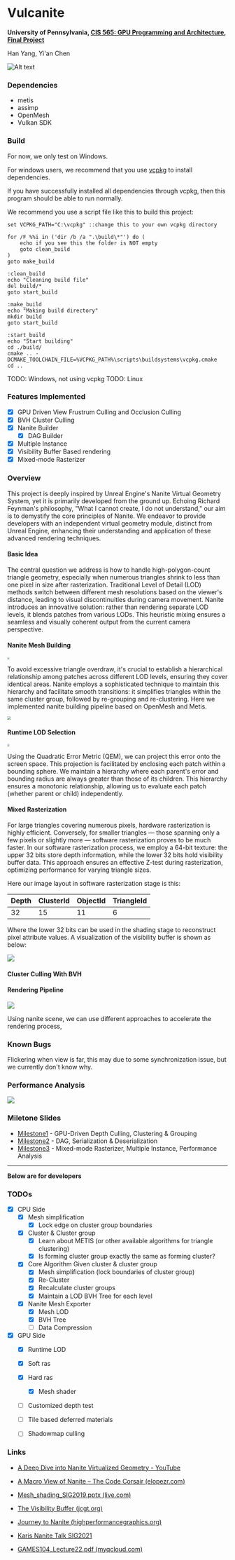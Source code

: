 # Vulcanite

**University of Pennsylvania, [CIS 565: GPU Programming and Architecture, Final Project](https://cis565-fall-2023.github.io/)**

Han Yang, Yi'an Chen

![Alt text](./images/demo.png)



### Dependencies
- metis
- assimp
- OpenMesh
- Vulkan SDK

### Build

For now, we only test on Windows. 

For windows users, we recommend that you use [vcpkg](https://github.com/microsoft/vcpkg) to install dependencies.

If you have successfully installed all dependencies through vcpkg, then this program should be able to run normally. 

We recommend you use a script file like this to build this project:

```
set VCPKG_PATH="C:\vcpkg" ::change this to your own vcpkg directory

for /F %%i in ('dir /b /a ".\build\*"') do (
    echo if you see this the folder is NOT empty
    goto clean_build
)
goto make_build

:clean_build
echo "Cleaning build file"
del build/*
goto start_build

:make_build
echo "Making build directory"
mkdir build
goto start_build

:start_build
echo "Start building"
cd ./build/
cmake .. -DCMAKE_TOOLCHAIN_FILE=%VCPKG_PATH%\scripts\buildsystems\vcpkg.cmake
cd ..
```

TODO: Windows, not using vcpkg
TODO: Linux 

### Features Implemented

- [x] GPU Driven View Frustrum Culling and Occlusion Culling
- [x] BVH Cluster Culling
- [x] Nanite Builder
	- [x] DAG Builder
- [x] Multiple Instance
- [x] Visibility Buffer Based rendering
- [x] Mixed-mode Rasterizer

### Overview

This project is deeply inspired by Unreal Engine's Nanite Virtual Geometry System, yet it is primarily developed from the ground up. Echoing Richard Feynman's philosophy, "What I cannot create, I do not understand," our aim is to demystify the core principles of Nanite. We endeavor to provide developers with an independent virtual geometry module, distinct from Unreal Engine, enhancing their understanding and application of these advanced rendering techniques.

#### Basic Idea

The central question we address is how to handle high-polygon-count triangle geometry, especially when numerous triangles shrink to less than one pixel in size after rasterization. Traditional Level of Detail (LOD) methods switch between different mesh resolutions based on the viewer's distance, leading to visual discontinuities during camera movement. Nanite introduces an innovative solution: rather than rendering separate LOD levels, it blends patches from various LODs. This heuristic mixing ensures a seamless and visually coherent output from the current camera perspective.

#### Nanite Mesh Building

<img src="./images/parent-children.png" style="zoom: 33%;" />

To avoid excessive triangle overdraw, it's crucial to establish a hierarchical relationship among patches across different LOD levels, ensuring they cover identical areas. Nanite employs a sophisticated technique to maintain this hierarchy and facilitate smooth transitions: it simplifies triangles within the same cluster group, followed by re-grouping and re-clustering. Here we implemented nanite building pipeline based on OpenMesh and Metis.

<img src="./images/nanite-build.png" style="zoom: 50%;" />

#### Runtime LOD Selection

<img src="./images/error-proj.png" style="zoom: 33%;" />

Using the Quadratic Error Metric (QEM), we can project this error onto the screen space. This projection is facilitated by enclosing each patch within a bounding sphere. We maintain a hierarchy where each parent's error and bounding radius are always greater than those of its children. This hierarchy ensures a monotonic relationship, allowing us to evaluate each patch (whether parent or child) independently.

#### Mixed Rasterization

For large triangles covering numerous pixels, hardware rasterization is highly efficient. Conversely, for smaller triangles — those spanning only a few pixels or slightly more — software rasterization proves to be much faster. In our software rasterization process, we employ a 64-bit texture: the upper 32 bits store depth information, while the lower 32 bits hold visibility buffer data. This approach ensures an effective Z-test during rasterization, optimizing performance for varying triangle sizes.

Here our image layout in software rasterization stage is this:

| Depth | ClusterId | ObjectId | TriangleId |
| ----- | --------- | -------- | ---------- |
| 32    | 15        | 11       | 6          |

Where the lower 32 bits can be used in the shading stage to reconstruct pixel attribute values. A visualization of the visibility buffer is shown as below:

![](./images/visibility-buffer.png)



#### Cluster Culling With BVH



#### Rendering Pipeline

![](E:\Code\Vulcanite\images\render-pipeline.png)

Using nanite scene, we can use different approaches to accelerate the rendering process, 

### Known Bugs

Flickering when view is far, this may due to some synchronization issue, but we currently don't know why.


### Performance Analysis

![](images/performance.png)


### Miletone Slides

- [Milestone1](https://docs.google.com/presentation/d/1KkI7cfCiym67k_yKQnZ-QDST0Q3UPPoxqMgxU9J9e30/edit?usp=sharing) - GPU-Driven Depth Culling, Clustering & Grouping
- [Milestone2](https://docs.google.com/presentation/d/1YuY-mJDUGPB7RGOcJs3eZZ68J12EXOHgfcvojIDqEDI/edit?usp=sharing) - DAG, Serialization & Deserialization
- [Milestone3](https://docs.google.com/presentation/d/1hUoOy5HGEKSDIVfERBmkov804C9v1XEtksona1Azle4/edit?usp=sharing) - Mixed-mode Rasterizer, Multiple Instance, Performance Analysis

---

**Below are for developers**

### TODOs

- [x] CPU Side
	- [x] Mesh simplification
		- [x] Lock edge on cluster group boundaries
	- [x] Cluster & Cluster group
		- [x] Learn about METIS (or other available algorithms for triangle clustering)
		- [x] Is forming cluster group exactly the same as forming cluster?
	- [x] Core Algorithm
		Given cluster & cluster group
		- [x] Mesh simplification (lock boundaries of cluster group)
		- [x] Re-Cluster
		- [x] Recalculate cluster groups
		- [x] Maintain a LOD BVH Tree for each level
	- [x] Nanite Mesh Exporter
		- [x] Mesh LOD
		- [x] BVH Tree
		- [ ] Data Compression
	
- [x]  GPU Side
	- [x] Runtime LOD
	
	- [x] Soft ras
	
	- [x] Hard ras
	
		- [x] Mesh shader
	  
	- [ ] Customized depth test
	
	- [ ] Tile based deferred materials
	
	- [ ] Shadowmap culling


### Links

- [A Deep Dive into Nanite Virtualized Geometry - YouTube](https://www.youtube.com/watch?v=eviSykqSUUw)

- [A Macro View of Nanite – The Code Corsair (elopezr.com)](https://www.elopezr.com/a-macro-view-of-nanite/)

- [Mesh_shading_SIG2019.pptx (live.com)](https://view.officeapps.live.com/op/view.aspx?src=https%3A%2F%2Fadvances.realtimerendering.com%2Fs2019%2FMesh_shading_SIG2019.pptx&wdOrigin=BROWSELINK)

- [The Visibility Buffer (jcgt.org)](https://jcgt.org/published/0002/02/04/paper.pdf)

- [Journey to Nanite (highperformancegraphics.org)](https://www.highperformancegraphics.org/slides22/Journey_to_Nanite.pdf)

- [Karis Nanite Talk SIG2021](https://advances.realtimerendering.com/s2021/Karis_Nanite_SIGGRAPH_Advances_2021_final.pdf)

- [GAMES104_Lecture22.pdf (myqcloud.com)](https://games-1312234642.cos.ap-guangzhou.myqcloud.com/course/GAMES104/GAMES104_Lecture22.pdf)

